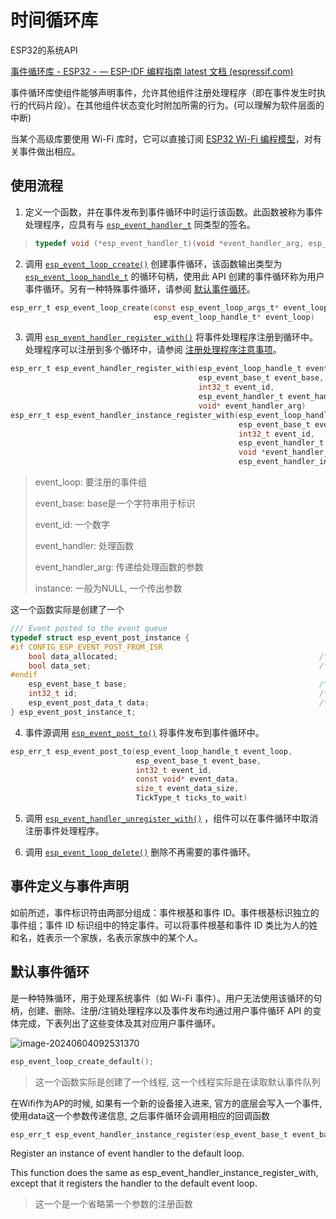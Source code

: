 # 时间循环库

ESP32的系统API

[事件循环库 - ESP32 - — ESP-IDF 编程指南 latest 文档 (espressif.com)](https://docs.espressif.com/projects/esp-idf/zh_CN/latest/esp32/api-reference/system/esp_event.html)

事件循环库使组件能够声明事件，允许其他组件注册处理程序（即在事件发生时执行的代码片段）。在其他组件状态变化时附加所需的行为。(可以理解为软件层面的中断)

当某个高级库要使用 Wi-Fi 库时，它可以直接订阅 [ESP32 Wi-Fi 编程模型](https://docs.espressif.com/projects/esp-idf/zh_CN/latest/esp32/api-guides/wifi.html#wifi-programming-model)，对有关事件做出相应。

## 使用流程

1. 定义一个函数，并在事件发布到事件循环中时运行该函数。此函数被称为事件处理程序，应具有与 [`esp_event_handler_t`](https://docs.espressif.com/projects/esp-idf/zh_CN/latest/esp32/api-reference/system/esp_event.html#_CPPv419esp_event_handler_t) 同类型的签名。

> ```c
> typedef void (*esp_event_handler_t)(void *event_handler_arg, esp_event_base_t event_base, int32_t event_id, void *event_data)
> ```

2. 调用 [`esp_event_loop_create()`](https://docs.espressif.com/projects/esp-idf/zh_CN/latest/esp32/api-reference/system/esp_event.html#_CPPv421esp_event_loop_createPK21esp_event_loop_args_tP23esp_event_loop_handle_t) 创建事件循环，该函数输出类型为 [`esp_event_loop_handle_t`](https://docs.espressif.com/projects/esp-idf/zh_CN/latest/esp32/api-reference/system/esp_event.html#_CPPv423esp_event_loop_handle_t) 的循环句柄，使用此 API 创建的事件循环称为用户事件循环。另有一种特殊事件循环，请参阅 [默认事件循环](https://docs.espressif.com/projects/esp-idf/zh_CN/latest/esp32/api-reference/system/esp_event.html#esp-event-default-loops)。

```c
esp_err_t esp_event_loop_create(const esp_event_loop_args_t* event_loop_args, 
                                esp_event_loop_handle_t* event_loop)
```

3. 调用 [`esp_event_handler_register_with()`](https://docs.espressif.com/projects/esp-idf/zh_CN/latest/esp32/api-reference/system/esp_event.html#_CPPv431esp_event_handler_register_with23esp_event_loop_handle_t16esp_event_base_t7int32_t19esp_event_handler_tPv) 将事件处理程序注册到循环中。处理程序可以注册到多个循环中，请参阅 [注册处理程序注意事项](https://docs.espressif.com/projects/esp-idf/zh_CN/latest/esp32/api-reference/system/esp_event.html#esp-event-handler-registration)。

```c
esp_err_t esp_event_handler_register_with(esp_event_loop_handle_t event_loop, 
                                          esp_event_base_t event_base,
                                          int32_t event_id, 
                                          esp_event_handler_t event_handler, 
                                          void* event_handler_arg)
esp_err_t esp_event_handler_instance_register_with(esp_event_loop_handle_t event_loop, 
                                                   esp_event_base_t event_base, 
                                                   int32_t event_id, 
                                                   esp_event_handler_t event_handler, 
                                                   void *event_handler_arg,
                                                   esp_event_handler_instance_t *instance);
```

> event_loop: 要注册的事件组
>
> event_base: base是一个字符串用于标识
>
> event_id: 一个数字
>
> event_handler: 处理函数
>
> event_handler_arg: 传递给处理函数的参数
>
> instance: 一般为NULL, 一个传出参数

这一个函数实际是创建了一个

```c
/// Event posted to the event queue
typedef struct esp_event_post_instance {
#if CONFIG_ESP_EVENT_POST_FROM_ISR
    bool data_allocated;                                             /**< indicates whether data is allocated from heap */
    bool data_set;                                                   /**< indicates if data is null */
#endif
    esp_event_base_t base;                                           /**< the event base 事件的基类 */
    int32_t id;                                                      /**< the event id 事件的id*/
    esp_event_post_data_t data;                                      /**< data associated with the event 事件的数据*/
} esp_event_post_instance_t;
```

4. 事件源调用 [`esp_event_post_to()`](https://docs.espressif.com/projects/esp-idf/zh_CN/latest/esp32/api-reference/system/esp_event.html#_CPPv417esp_event_post_to23esp_event_loop_handle_t16esp_event_base_t7int32_tPKv6size_t10TickType_t) 将事件发布到事件循环中。

```c
esp_err_t esp_event_post_to(esp_event_loop_handle_t event_loop, 
                            esp_event_base_t event_base, 
                            int32_t event_id,
                            const void* event_data, 
                            size_t event_data_size, 
                            TickType_t ticks_to_wait)
```

5. 调用 [`esp_event_handler_unregister_with()`](https://docs.espressif.com/projects/esp-idf/zh_CN/latest/esp32/api-reference/system/esp_event.html#_CPPv433esp_event_handler_unregister_with23esp_event_loop_handle_t16esp_event_base_t7int32_t19esp_event_handler_t) ，组件可以在事件循环中取消注册事件处理程序。

6. 调用 [`esp_event_loop_delete()`](https://docs.espressif.com/projects/esp-idf/zh_CN/latest/esp32/api-reference/system/esp_event.html#_CPPv421esp_event_loop_delete23esp_event_loop_handle_t) 删除不再需要的事件循环。

## 事件定义与事件声明

如前所述，事件标识符由两部分组成：事件根基和事件 ID。事件根基标识独立的事件组；事件 ID 标识组中的特定事件。可以将事件根基和事件 ID 类比为人的姓和名，姓表示一个家族，名表示家族中的某个人。

## 默认事件循环

是一种特殊循环，用于处理系统事件（如 Wi-Fi 事件）。用户无法使用该循环的句柄，创建、删除、注册/注销处理程序以及事件发布均通过用户事件循环 API 的变体完成，下表列出了这些变体及其对应用户事件循环。

![image-20240604092531370](https://picture-01-1316374204.cos.ap-beijing.myqcloud.com/image/202406040925453.png)

```c
esp_event_loop_create_default();
```

> 这一个函数实际是创建了一个线程, 这一个线程实际是在读取默认事件队列

在Wifi作为AP的时候, 如果有一个新的设备接入进来, 官方的底层会写入一个事件, 使用data这一个参数传递信息, 之后事件循环会调用相应的回调函数

```c
esp_err_t esp_event_handler_instance_register(esp_event_base_t event_base, int32_t event_id, esp_event_handler_t event_handler, void *event_handler_arg, esp_event_handler_instance_t *instance)
```

Register an instance of event handler to the default loop.

This function does the same as esp_event_handler_instance_register_with, except that it registers the handler to the default event loop.

> 这一个是一个省略第一个参数的注册函数

